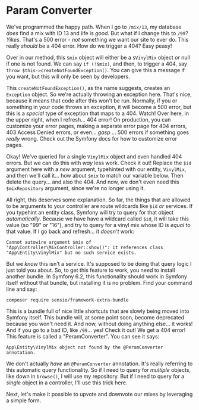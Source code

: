 # Param Converter

We've programmed the happy path. When I go to `/mix/13`, my database *does* find a mix with ID 13 and life is *good*. But what if I change this to `/99`? *Yikes*. That's a 500 error - *not* something we want our site to ever do. This really *should* be a 404 error. How do we trigger a 404? Easy peasy!

Over in our method, this `$mix` object will either be a `$VinylMix` object *or* null if one is not found. We can say `if (!$mix)`, and then, to trigger a 404, say `throw $this->createNotFoundException()`. You can give this a message if you want, but this will only be seen by developers.

This `createNotFoundException()`, as the name suggests, creates an `Exception` object. So we're actually throwing an exception here. That's nice, because it means that code after this won't be run. Normally, if you or something in your code throws an exception, it will become a 500 error, but this is a *special* type of exception that maps to a 404. Watch! Over here, in the upper right, when I refresh... 404 error! On production, you can customize your error pages, making a separate error page for 404 errors, 403 Access Denied errors, or even... *gasp* ... 500 errors if something goes *really* wrong. Check out the Symfony docs for how to customize error pages.

Okay! We've queried for a single `VinylMix` object and even handled 404 errors. But we can do this with *way* less work. Check it out! Replace the `$id` argument here with a *new* argument, typehinted with our entity, `VinylMix`, and then we'll call it... how about `$mix` to match our variable below. Then delete the query... and also the 404. And now, we don't even need this `$mixRepository` argument, since we're no longer using it.

All right, this deserves some explanation. So far, the things that are allowed to be arguments to your controller are route wildcards like `$id` *or* services. If you typehint an entity class, Symfony will try to query for that object *automatically*. Because we have have a wildcard called `$id`, it will take this value (so "99" or "16"), and try to query for a vinyl mix whose ID is *equal* to that value. If I go back and refresh... it *doesn't* work:

`Cannot autowire argument $mix of
"App\Controller\MixController::show()": it
references class "App\Entity\VinylMix" but no
such service exists.`

But we *know* this isn't a service. It's supposed to be doing that query logic I just told you about. So, to get this feature to work, you need to install another bundle. In Symfony 6.2, this functionality should work in Symfony itself without that bundle, but installing it is no problem. Find your command line and say:

```terminal
composer require sensio/framework-extra-bundle
```

This is a bundle full of nice little shortcuts that are slowly being moved into Symfony itself. This bundle will, at some point soon, become deprecated because you won't need it. And now, without doing anything else... it works! And if you go to a bad ID, like `/99`... yes! Check it out! We get a 404 error! This feature is called a "PeramConverter". You can see it says:

`App\Entity\VinylMix object not found by the @PeramConverter annotation.`

We don't actually *have* an `@PeramConverter` annotation. It's really referring to this automatic query functionality. So if I need to query for *multiple* objects, like down in `browse()`, I will use my repository. But if I need to query for a *single* object in a controller, I'll use this trick here.

Next, let's make it possible to upvote and downvote our mixes by leveraging a simple form.
